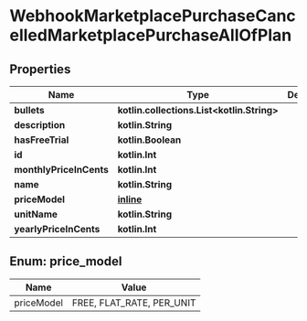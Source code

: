 
# WebhookMarketplacePurchaseCancelledMarketplacePurchaseAllOfPlan

## Properties
Name | Type | Description | Notes
------------ | ------------- | ------------- | -------------
**bullets** | **kotlin.collections.List&lt;kotlin.String&gt;** |  |  [optional]
**description** | **kotlin.String** |  |  [optional]
**hasFreeTrial** | **kotlin.Boolean** |  |  [optional]
**id** | **kotlin.Int** |  |  [optional]
**monthlyPriceInCents** | **kotlin.Int** |  |  [optional]
**name** | **kotlin.String** |  |  [optional]
**priceModel** | [**inline**](#PriceModel) |  |  [optional]
**unitName** | **kotlin.String** |  |  [optional]
**yearlyPriceInCents** | **kotlin.Int** |  |  [optional]


<a id="PriceModel"></a>
## Enum: price_model
Name | Value
---- | -----
priceModel | FREE, FLAT_RATE, PER_UNIT



